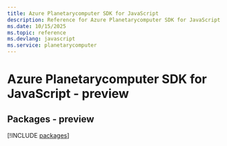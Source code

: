 ```yaml
---
title: Azure Planetarycomputer SDK for JavaScript
description: Reference for Azure Planetarycomputer SDK for JavaScript
ms.date: 10/15/2025
ms.topic: reference
ms.devlang: javascript
ms.service: planetarycomputer
---
```

# Azure Planetarycomputer SDK for JavaScript - preview
## Packages - preview
[!INCLUDE [packages](planetarycomputer-index.md)]